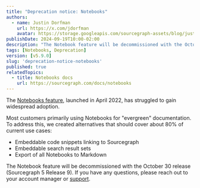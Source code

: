 ```yaml
---
title: "Deprecation notice: Notebooks"
authors:
  - name: Justin Dorfman
    url: https://x.com/jdorfman
    avatar: https://storage.googleapis.com/sourcegraph-assets/blog/justin_avatar.png
publishDate: 2024-09-19T10:00-02:00
description: "The Notebook feature will be decommissioned with the October 30 release (Sourcegraph 5 Release 9)."
tags: [Notebooks, Deprecation]
version: [v5.9.0]
slug: 'deprecation-notice-notebooks'
published: true
relatedTopics:
  - title: Notebooks docs
    url: https://sourcegraph.com/docs/notebooks
---
```


The [Notebooks feature](https://sourcegraph.com/docs/notebooks), launched in April 2022, has struggled to gain widespread adoption.

Most customers primarily using Notebooks for "evergreen" documentation. To address this, we created alternatives that should cover about 80% of current use cases:

- Embeddable code snippets linking to Sourcegraph
- Embeddable search result sets
- Export of all Notebooks to Markdown

The Notebook feature will be decommissioned with the October 30 release (Sourcegraph 5 Release 9). If you have any questions, please reach out to your account manager or [support](https://help.sourcegraph.com/hc/en-us).
